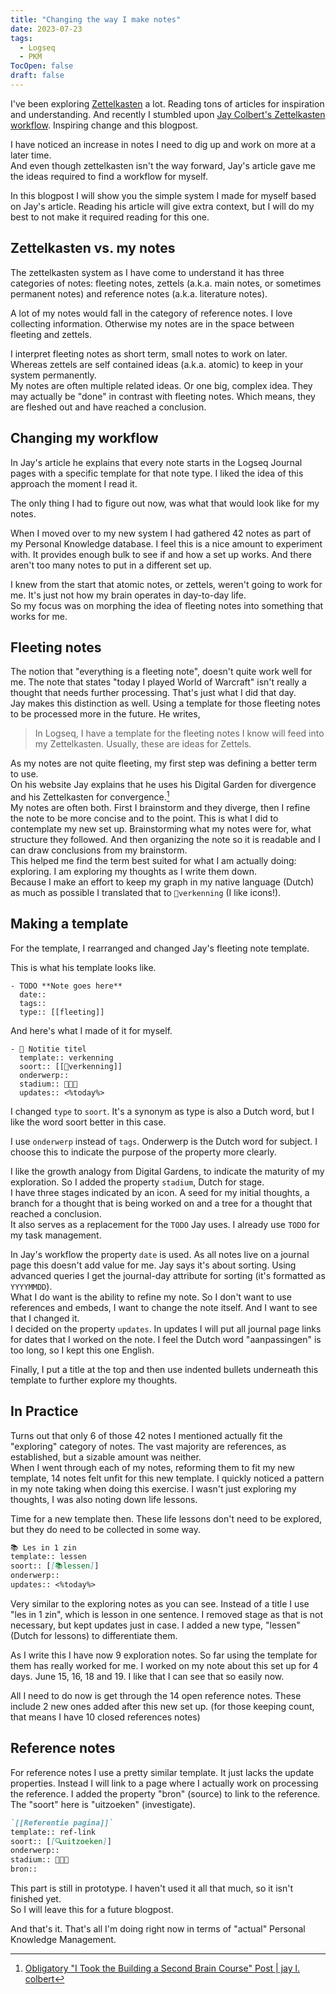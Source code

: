 ```yaml
---
title: "Changing the way I make notes"
date: 2023-07-23
tags:
  - Logseq
  - PKM
TocOpen: false
draft: false
---
```

I've been exploring [Zettelkasten](https://zettelkasten.de/) a lot. Reading tons of articles for inspiration and understanding. And recently I stumbled upon [Jay Colbert's Zettelkasten workflow](https://wilde-at-heart.garden/pages/my-zettelkasten-workflow-from-start-to-finish/). Inspiring change and this blogpost.

I have noticed an increase in notes I need to dig up and work on more at a later time.  
And even though zettelkasten isn't the way forward, Jay's article gave me the ideas required to find a workflow for myself.

In this blogpost I will show you the simple system I made for myself based on Jay's article. Reading his article will give extra context, but I will do my best to not make it required reading for this one.

## Zettelkasten vs. my notes
The zettelkasten system as I have come to understand it has three categories of notes: fleeting notes, zettels (a.k.a. main notes, or sometimes permanent notes) and reference notes (a.k.a. literature notes).

A lot of my notes would fall in the category of reference notes. I love collecting information.
Otherwise my notes are in the space between fleeting and zettels.

I interpret fleeting notes as short term, small notes to work on later. Whereas zettels are self contained ideas (a.k.a. atomic) to keep in your system permanently.  
My notes are often multiple related ideas. Or one big, complex idea. They may actually be "done" in contrast with fleeting notes. Which means, they are fleshed out and have reached a conclusion.

## Changing my workflow
In Jay's article he explains that every note starts in the Logseq Journal pages with a specific template for that note type. I liked the idea of this approach the moment I read it.

The only thing I had to figure out now, was what that would look like for my notes.

When I moved over to my new system I had gathered 42 notes as part of my Personal Knowledge database. I feel this is a nice amount to experiment with. It provides enough bulk to see if and how a set up works. And there aren't too many notes to put in a different set up.

I knew from the start that atomic notes, or zettels, weren't going to work for me. It's just not how my brain operates in day-to-day life.  
So my focus was on morphing the idea of fleeting notes into something that works for me.

## Fleeting notes
The notion that "everything is a fleeting note", doesn't quite work well for me. The note that states "today I played World of Warcraft" isn't really a thought that needs further processing. That's just what I did that day.  
Jay makes this distinction as well. Using a template for those fleeting notes to be processed more in the future. He writes,
> In Logseq, I have a template for the fleeting notes I know will feed into my Zettelkasten. Usually, these are ideas for Zettels.

As my notes are not quite fleeting, my first step was defining a better term to use.  
On his website Jay explains that he uses his Digital Garden for divergence and his Zettelkasten for convergence.[^1]  
My notes are often both. First I brainstorm and they diverge, then I refine the note to be more concise and to the point. This is what I did to contemplate my new set up. Brainstorming what my notes were for, what structure they followed. And then organizing the note so it is readable and I can draw conclusions from my brainstorm.  
This helped me find the term best suited for what I am actually doing: exploring. I am exploring my thoughts as I write them down.  
Because I make an effort to keep my graph in my native language (Dutch) as much as possible I translated that to `🧭verkenning` (I like icons!).

## Making a template
For the template, I rearranged and changed Jay's fleeting note template.

This is what his template looks like.
```
- TODO **Note goes here**
  date::
  tags:: 
  type:: [[fleeting]]
```

And here's what I made of it for myself.
```
- 🧭 Notitie titel
  template:: verkenning
  soort:: [[🧭verkenning]]
  onderwerp:: 
  stadium:: 🌱🌿🌳
  updates:: <%today%>
```

I changed `type` to `soort`. It's a synonym as type is also a Dutch word, but I like the word soort better in this case. 

I use `onderwerp` instead of `tags`. Onderwerp is the Dutch word for subject. I choose this to indicate the purpose of the property more clearly.

I like the growth analogy from Digital Gardens, to indicate the maturity of my exploration. So I added the property `stadium`, Dutch for stage.  
I have three stages indicated by an icon. A seed for my initial thoughts, a branch for a thought that is being worked on and a tree for a thought that reached a conclusion.  
It also serves as a replacement for the `TODO` Jay uses. I already use `TODO` for my task management.

In Jay's workflow the property `date` is used. As all notes live on a journal page this doesn't add value for me. Jay says it's about sorting. Using advanced queries I get the journal-day attribute for sorting (it's formatted as `YYYYMMDD`).  
What I do want is the ability to refine my note. So I don't want to use references and embeds, I want to change the note itself. And I want to see that I changed it.  
I decided on the property `updates`. In updates I will put all journal page links for dates that I worked on the note. I feel the Dutch word "aanpassingen" is too long, so I kept this one English.

Finally, I put a title at the top and then use indented bullets underneath this template to further explore my thoughts.

## In Practice
Turns out that only 6 of those 42 notes I mentioned actually fit the "exploring" category of notes. The vast majority are references, as established, but a sizable amount was neither.  
When I went through each of my notes, reforming them to fit my new template, 14 notes felt unfit for this new template. I quickly noticed a pattern in my note taking when doing this exercise. I wasn't just exploring my thoughts, I was also noting down life lessons.

Time for a new template then. These life lessons don't need to be explored, but they do need to be collected in some way.  
```markdown
📚 Les in 1 zin
template:: lessen
soort:: [[📚lessen]]
onderwerp:: 
updates:: <%today%>
```

Very similar to the exploring notes as you can see. Instead of a title I use "les in 1 zin", which is lesson in one sentence. I removed stage as that is not necessary, but kept updates just in case. I added a new type, "lessen" (Dutch for lessons) to differentiate them.

As I write this I have now 9 exploration notes. So far using the template for them has really worked for me. I worked on my note about this set up for 4 days. June 15, 16, 18 and 19. I like that I can see that so easily now.

All I need to do now is get through the 14 open reference notes. These include 2 new ones added after this new set up. (for those keeping count, that means I have 10 closed references notes)

## Reference notes
For reference notes I use a pretty similar template. It just lacks the update properties. Instead I will link to a page where I actually work on processing the reference. I added the property "bron" (source) to link to the reference. The "soort" here is "uitzoeken" (investigate).

```markdown
`[[Referentie pagina]]`
template:: ref-link
soort:: [[🔍uitzoeken]]
onderwerp::
stadium:: 🌱🌿🌳
bron::
```

This part is still in prototype. I haven't used it all that much, so it isn't finished yet.  
So I will leave this for a future blogpost.

And that's it. That's all I'm doing right now in terms of "actual" Personal Knowledge Management.

[^1]: [Obligatory "I Took the Building a Second Brain Course" Post | jay l. colbert](https://wilde-at-heart.garden/pages/obligatory-i-took-the-building-a-second-brain-course-post/)